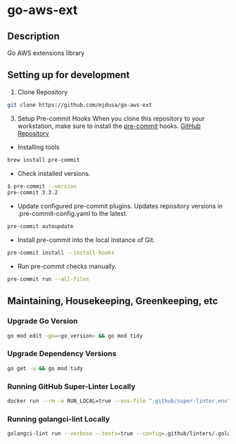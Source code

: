 # go-aws-ext

## Description

Go AWS extensions library

## Setting up for development

1. Clone Repository

```bash
git clone https://github.com/mjdusa/go-aws-ext
```

3. Setup Pre-commit Hooks
When you clone this repository to your workstation, make sure to install the [pre-commit](https://pre-commit.com/) hooks. [GitHub Repository](https://github.com/pre-commit/pre-commit)

- Installing tools

```bash
brew install pre-commit
```

- Check installed versions.

```bash
$ pre-commit --version
pre-commit 3.3.2
```

- Update configured pre-commit plugins.  Updates repository versions in .pre-commit-config.yaml to the latest.

```bash
pre-commit autoupdate
```

- Install pre-commit into the local instance of Git.

```bash
pre-commit install --install-hooks
```

- Run pre-commit checks manually.

```bash
pre-commit run --all-files
```

## Maintaining, Housekeeping, Greenkeeping, etc

### Upgrade Go Version

```bash
go mod edit -go=<go_version> && go mod tidy
```

### Upgrade Dependency Versions

```bash
go get -u && go mod tidy
```

### Running GitHub Super-Linter Locally

```bash
docker run --rm -e RUN_LOCAL=true --env-file ".github/super-linter.env" -v $PWD:/tmp/lint github/super-linter:latest
```

### Running golangci-lint Locally

```bash
golangci-lint run --verbose --tests=true --config=.github/linters/.golangci.yml --issues-exit-code=0 --out-format=checkstyle
```
